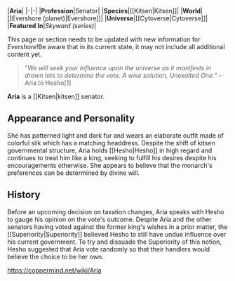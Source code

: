 |**Aria**|
|-|-|
|**Profession**|Senator|
|**Species**|[[Kitsen\|Kitsen]]|
|**World**|[[Evershore (planet)\|Evershore]]|
|**Universe**|[[Cytoverse\|Cytoverse]]|
|**Featured In**|*Skyward (series)*|

This page or section needs to be updated with new information for *Evershore*!Be aware that in its current state, it may not include all additional content yet.

>“*We will seek your influence upon the universe as it manifests in drawn lots to determine the vote. A wise solution, Unexalted One.*”
\-Aria to Hesho[1]


**Aria** is a [[Kitsen\|kitsen]] senator.

## Appearance and Personality
She has patterned light and dark fur and wears an elaborate outfit made of colorful silk which has a matching headdress. Despite the shift of kitsen governmental structure, Aria holds [[Hesho\|Hesho]] in high regard and continues to treat him like a king, seeking to fulfill his desires despite his encouragements otherwise.
She appears to believe that the monarch's preferences can be determined by divine will.

## History
Before an upcoming decision on taxation changes, Aria speaks with Hesho to gauge his opinion on the vote's outcome. Despite Aria and the other senators having voted against the former king's wishes in a prior matter, the [[Superiority\|Superiority]] believed Hesho to still have undue influence over his current government. To try and dissuade the Superiority of this notion, Hesho suggested that Aria vote randomly so that their handlers would believe the choice to be her own.



https://coppermind.net/wiki/Aria